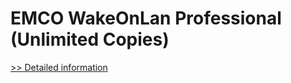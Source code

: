 # EMCO WakeOnLan Professional (Unlimited Copies)
[>> Detailed information](https://secure.shareit.com/shareit/product.html?productid=300428535&affiliateid=200057808)